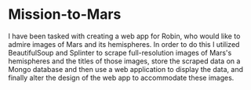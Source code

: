 # Mission-to-Mars

I have been tasked with creating a web app for Robin, who would like to admire images of Mars and its hemispheres. In order to do this I utilized BeautifulSoup and Splinter to scrape full-resolution images of Mars's hemispheres and the titles of those images, store the scraped data on a Mongo database and then use a web application to display the data, and finally alter the design of the web app to accommodate these images.
